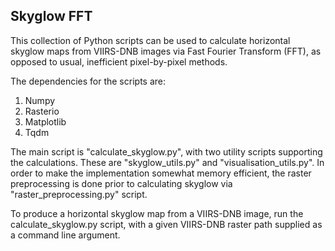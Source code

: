 ## Skyglow FFT
This collection of Python scripts can be used to calculate horizontal skyglow maps from VIIRS-DNB images
via Fast Fourier Transform (FFT), as opposed to usual, inefficient pixel-by-pixel methods. 

The dependencies for the scripts are:
1. Numpy
2. Rasterio
3. Matplotlib
4. Tqdm

The main script is "calculate_skyglow.py", with two utility scripts supporting the calculations.
These are "skyglow_utils.py" and "visualisation_utils.py". 
In order to make the implementation somewhat memory efficient, the raster preprocessing is done
prior to calculating skyglow via "raster_preprocessing.py" script.

To produce a horizontal skyglow map from a VIIRS-DNB image, run the calculate_skyglow.py script,
with a given VIIRS-DNB raster path supplied as a command line argument.
